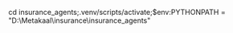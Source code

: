 cd insurance_agents;.venv/scripts/activate;$env:PYTHONPATH = "D:\Metakaal\insurance\insurance_agents"